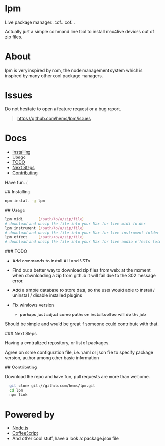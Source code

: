# lpm

Live package manager.. cof.. cof...

Actually just a simple command line tool to install max4live devices out of zip files.

# About

lpm is very inspired by npm, the node management system which is inspired by 
many other cool package managers.

# Issues

Do not hesitate to open a feature request or a bug report.
> https://github.com/hems/lpm/issues

# Docs
  - [Installing](#installing)
  - [Usage](#usage)
  - [TODO](#todo)
  - [Next Steps](#next-steps)
  - [Contributing](#contributing)

Have fun. :)

<a name="installing" />
## Installing

````bash
npm install -g lpm
````

<a name="usage" />
## Usage

````bash
lpm midi       [/path/to/a/zip/file]
# download and unzip the file into your Max for live midi folder
lpm instrument [/path/to/a/zip/file]
# download and unzip the file into your Max for live instrument folder
lpm effect     [/path/to/a/zip/file]
# download and unzip the file into your Max for live audio effects folder
````

<a name="todo" />
### TODO

- Add commands to install AU and VSTs

- Find out a better way to download zip files from web: at the moment when downloading a zip from github it will fail due to the 302 message error.

- Add a simple database to store data, so the user would able to install / uninstall / disable installed plugins

- Fix windows version
	- perhaps just adjust some paths on install.coffee will do the job


Should be simple and would be great if someone could contribute with that.

<a name="next-steps" />
### Next Steps

Having a centralized repository, or list of packages.

Agree on some configuration file, i.e. yaml or json file to specify package version, author among other basic information

<a name="contributing"/>
## Contributing

Download the repo and have fun, pull requests are more than welcome.

````bash
  git clone git://github.com/hems/lpm.git
  cd lpm
  npm link
````

# Powered by
 - [Node.js](http://nodejs.org/)
 - [CoffeeScript](https://github.com/jashkenas/coffee-script)
 - And other cool stuff, have a look at package.json file
